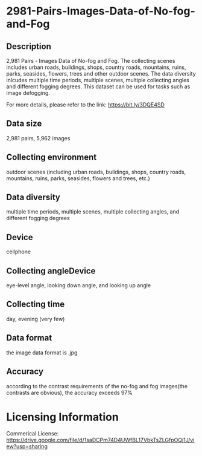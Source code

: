# 2981-Pairs-Images-Data-of-No-fog-and-Fog


## Description
2,981 Pairs - Images Data of No-fog and Fog. The collecting scenes includes urban roads, buildings, shops, country roads, mountains, ruins, parks, seasides, flowers, trees and other outdoor scenes. The data diversity inlcudes multiple time periods, multiple scenes, multiple collecting angles and different fogging degrees. This dataset can be used for tasks such as image defogging.

For more details, please refer to the link: https://bit.ly/3DQE4SD

## Data size
2,981 pairs, 5,962 images

## Collecting environment
outdoor scenes (including urban roads, buildings, shops, country roads, mountains, ruins, parks, seasides, flowers and trees, etc.)

## Data diversity
multiple time periods, multiple scenes, multiple collecting angles, and different fogging degrees

## Device
cellphone

## Collecting angleDevice
eye-level angle, looking down angle, and looking up angle

## Collecting time
day, evening (very few)

## Data format
the image data format is .jpg

## Accuracy
according to the contrast requirements of the no-fog and fog images(the contrasts are obvious), the accuracy exceeds 97%

# Licensing Information
Commerical License: https://drive.google.com/file/d/1saDCPm74D4UWfBL17VbkTsZLGfpOQj1J/view?usp=sharing
